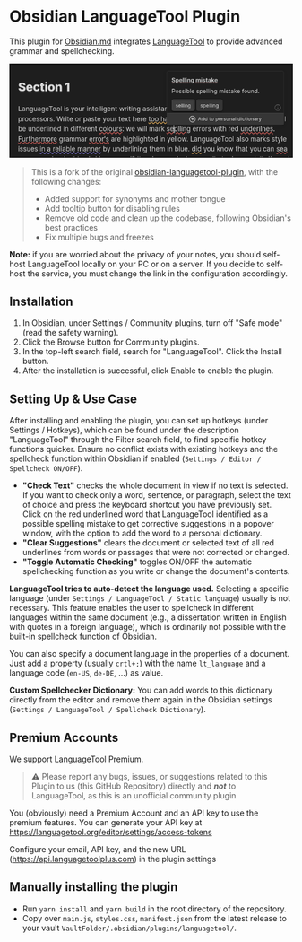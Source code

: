 # Obsidian LanguageTool Plugin

This plugin for [Obsidian.md](https://obsidian.md) integrates [LanguageTool](https://languagetool.org/) to provide advanced grammar and spellchecking.

<img src="demos/image.png" style="border:1px solid black" />

> This is a fork of the original [obsidian-languagetool-plugin](https://github.com/Clemens-E/obsidian-languagetool-plugin), with the following changes:
> - Added support for synonyms and mother tongue
> - Add tooltip button for disabling rules
> - Remove old code and clean up the codebase, following Obsidian's best practices
> - Fix multiple bugs and freezes

**Note:** if you are worried about the privacy of your notes, you should self-host LanguageTool locally on your PC or on a server.
If you decide to self-host the service, you must change the link in the configuration accordingly.

## Installation

1. In Obsidian, under Settings / Community plugins, turn off "Safe mode" (read the safety warning).
2. Click the Browse button for Community plugins.
3. In the top-left search field, search for "LanguageTool". Click the Install button.
4. After the installation is successful, click Enable to enable the plugin.

## Setting Up & Use Case

After installing and enabling the plugin, you can set up hotkeys (under Settings / Hotkeys), which can be found under the description "LanguageTool" through the Filter search field, to find specific hotkey functions quicker. Ensure no conflict exists with existing hotkeys and the spellcheck function within Obsidian if enabled (`Settings / Editor / Spellcheck ON/OFF`).

* **"Check Text"** checks the whole document in view if no text is selected. If you want to check only a word, sentence, or paragraph, select the text of choice and press the keyboard shortcut you have previously set. Click on the red underlined word that LanguageTool identified as a possible spelling mistake to get corrective suggestions in a popover window, with the option to add the word to a personal dictionary.
* **"Clear Suggestions"** clears the document or selected text of all red underlines from words or passages that were not corrected or changed.
* **"Toggle Automatic Checking"** toggles ON/OFF the automatic spellchecking function as you write or change the document's contents.

**LanguageTool tries to auto-detect the language used.** Selecting a specific language (under `Settings / LanguageTool / Static language`) usually is not necessary. This feature enables the user to spellcheck in different languages within the same document (e.g., a dissertation written in English with quotes in a foreign language), which is ordinarily not possible with the built-in spellcheck function of Obsidian.

You can also specify a document language in the properties of a document. Just add a property (usually `crtl+;`) with the name `lt_language` and a language code (`en-US`, `de-DE`, ...) as value.

**Custom Spellchecker Dictionary:** You can add words to this dictionary directly from the editor and remove them again in the Obsidian settings (`Settings / LanguageTool / Spellcheck Dictionary`).

## Premium Accounts

We support LanguageTool Premium.

> ⚠️ Please report any bugs, issues, or suggestions related to this Plugin to us (this GitHub Repository) directly and ***not*** to LanguageTool, as this is an unofficial community plugin

You (obviously) need a Premium Account and an API key to use the premium features.
You can generate your API key at https://languagetool.org/editor/settings/access-tokens

Configure your email, API key, and the new URL (https://api.languagetoolplus.com) in the plugin settings

## Manually installing the plugin

- Run `yarn install` and `yarn build` in the root directory of the repository.
- Copy over `main.js`, `styles.css`, `manifest.json` from the latest release to your vault `VaultFolder/.obsidian/plugins/languagetool/`.
